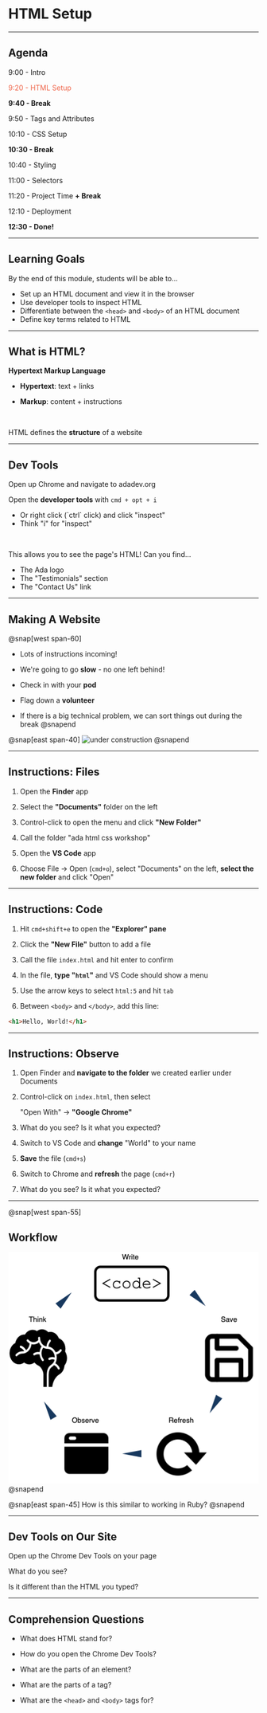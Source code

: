 # HTML Setup

---

## Agenda

9:00 - Intro

<span style="color: #EF654A">9:20 - HTML Setup</span>

**9:40 - Break**

9:50 - Tags and Attributes

10:10 - CSS Setup

**10:30 - Break**

10:40 - Styling

11:00 - Selectors

11:20 - Project Time **+ Break**

12:10 - Deployment

**12:30 - Done!**

---

## Learning Goals

By the end of this module, students will be able to...

- Set up an HTML document and view it in the browser
- Use developer tools to inspect HTML
- Differentiate between the `<head>` and `<body>` of an HTML document
- Define key terms related to HTML

---

## What is HTML?

<span class="big">**Hypertext Markup Language**</span>

- **Hypertext**: text + links

- **Markup**: content + instructions

<br>

HTML defines the **structure** of a website

---

## Dev Tools

Open up Chrome and navigate to adadev.org

Open the **developer tools** with `cmd + opt + i`

<ul class="small">
<li>Or right click (`ctrl` click) and click "inspect"</li>
<li>Think "i" for "inspect"</li>
</ul>
<br>

This allows you to see the page's HTML! Can you find...

- The Ada logo
- The "Testimonials" section
- The "Contact Us" link

---

## Making A Website

@snap[west span-60]

- Lots of instructions incoming!

- We're going to go **slow** - no one left behind!

- Check in with your **pod**

- Flag down a **volunteer**

- If there is a big technical problem, we can sort things out during the break
@snapend

@snap[east span-40]
![under construction](https://upload.wikimedia.org/wikipedia/commons/thumb/d/d1/Vienna_Convention_road_sign_Ab-16-V1-LHT.svg/500px-Vienna_Convention_road_sign_Ab-16-V1-LHT.svg.png)
@snapend

---

## Instructions: Files

1. Open the **Finder** app

1. Select the **"Documents"** folder on the left

1. Control-click to open the menu and click **"New Folder"**

1. Call the folder "ada html css workshop"

1. Open the **VS Code** app

1. Choose File -> Open (`cmd+o`), select "Documents" on the left, **select the new folder** and click "Open"

---

## Instructions: Code

1. Hit `cmd+shift+e` to open the **"Explorer" pane**

1. Click the **"New File"** button to add a file

1. Call the file `index.html` and hit enter to confirm

1. In the file, **type "`html`"** and VS Code should show a menu

1. Use the arrow keys to select `html:5` and hit `tab`

1. Between `<body>` and `</body>`, add this line:

```html zoom-15
<h1>Hello, World!</h1>
```

---

## Instructions: Observe

1. Open Finder and **navigate to the folder** we created earlier under Documents

1. Control-click on `index.html`, then select

    "Open With" -> **"Google Chrome"**

1. What do you see? Is it what you expected?

1. Switch to VS Code and **change** "World" to your name

1. **Save** the file (`cmd+s`)

1. Switch to Chrome and **refresh** the page (`cmd+r`)

1. What do you see? Is it what you expected?

---


@snap[west span-55]

## Workflow

<!-- https://www.draw.io/#G1ELMm8QyMA8CIdgTxyifjE5ZiB6As2aXh -->
![webdev workflow](assets/images/HTML-developer-flow.png)
@snapend

@snap[east span-45]
How is this similar to working in Ruby?
@snapend

---

## Dev Tools on Our Site

Open up the Chrome Dev Tools on your page

What do you see?

Is it different than the HTML you typed?

---

## Comprehension Questions

- What does HTML stand for?

- How do you open the Chrome Dev Tools?

- What are the parts of an element?

- What are the parts of a tag?

- What are the `<head>` and `<body>` tags for?
